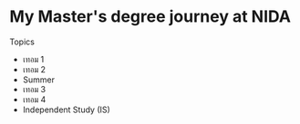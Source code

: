 # My Master's degree journey at NIDA
Topics
- เทอม 1
- เทอม 2
- Summer
- เทอม 3
- เทอม 4
- Independent Study (IS)
